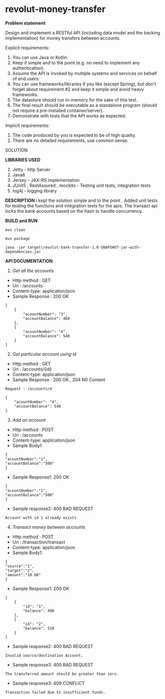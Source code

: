 # revolut-money-transfer

**Problem statement**

Design and implement a RESTful API (including data model and the backing implementation) for
money transfers between accounts.

Explicit requirements:

1. You can use Java or Kotlin.
2. Keep it simple and to the point (e.g. no need to implement any authentication).
3. Assume the API is invoked by multiple systems and services on behalf of end users.
4. You can use frameworks/libraries if you like (except Spring), but don't forget about
requirement #2 and keep it simple and avoid heavy frameworks.
5. The datastore should run in-memory for the sake of this test.
6. The final result should be executable as a standalone program (should not require a
pre-installed container/server).
7. Demonstrate with tests that the API works as expected.

Implicit requirements:
1. The code produced by you is expected to be of high quality.
2. There are no detailed requirements, use common sense.

SOLUTION

**LIBRARIES USED**

1. Jetty - http Server
2. Java8
3. Jersey - JAX-RS implementation
4. JUnit5 , RestAssured , mockito - Testing unit tests, integration tests
5. log4j - logging library

**DESCRIPTION**
i kept the solution simple and to the point . Added unit tests for testing the functions and integration tests for the apis.
The transact api locks the bank accounts based on the hash to handle concurrency.

**BUILD and RUN**
```
mvn clean

mvn package

java -jar target\revolut-bank-transfer-1.0-SNAPSHOT-jar-with-dependencies.jar
```

**API DOCUMENTATION**

1. *Get all the accounts*

- Http method : GET
- Uri         : /accounts
- Content-type: application/json
- Sample Response : 200 OK
```
[
    {
        "acountNumber": "3",
        "accountBalance": 460
    },
    {
        "acountNumber": "4",
        "accountBalance": 540
    }
]
```
2. *Get particular account using id*

- Http method : GET
- Uri         : /accounts/{id}
- Content-type: application/json
- Sample Response : 200 OK , 204 N0 Content
```
Request : /accounts/4

{
    "acountNumber": "4",
    "accountBalance": 540
}
```

3. *Add an account*

- Http method : POST
- Uri         : /accounts
- Content-type: application/json
- Sample Body1: 
```
{
"acountNumber":"1",
"accountBalance":"500"
}
```
- Sample Response1: 200 OK
```
{
"acountNumber":"1",
"accountBalance":"500"
}
```

- Sample response2: 400 BAD REQUEST
```
Account with id 1 already exists
```

4. *Transact money between accounts*

- Http method : POST
- Uri         : /transaction/transact
- Content-type: application/json
- Sample Body1: 
```
{
"source":"1",
"target":"2",
"amount":"10.00"
}
```
- Sample Response1: 200 OK
```
[
    {
        "id": "1",
        "balance": 490
    },
    {
        "id": "2",
        "balance": 510
    }
]
```
- Sample response2: 400 BAD REQUEST
```
Invalid source/destination Account.
```
- Sample response3: 400 BAD REQUEST
```
The transferred amount should be greater than zero.
```
- Sample response3: 409 CONFLICT
```
Transaction failed due to insufficient funds.
```

